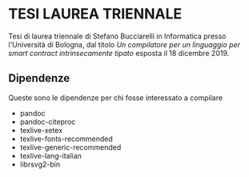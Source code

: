 # TESI LAUREA TRIENNALE

Tesi di laurea triennale di Stefano Bucciarelli in Informatica presso l'Università di Bologna, dal titolo _Un compilatore per un linguaggio per smart contract intrinsecamente tipato_ esposta il 18 dicembre 2019. 

## Dipendenze 

Queste sono le dipendenze per chi fosse interessato a compilare

+ pandoc
+ pandoc-citeproc
+ texlive-xetex
+ texlive-fonts-recommended
+ texlive-generic-recommended
+ texlive-lang-italian
+ librsvg2-bin

